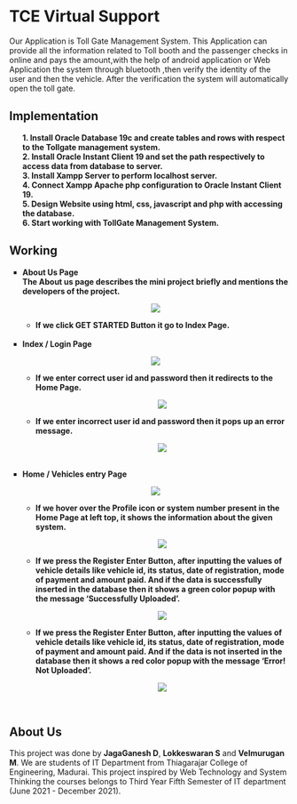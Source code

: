 # TCE Virtual Support
Our Application is Toll Gate Management System. This Application can provide all the information related to Toll booth and the passenger checks in online and pays the amount,with the help of android application or Web Application the system through bluetooth ,then verify the identity of the user and then the vehicle. After the verification the system will automatically open the toll gate.

## Implementation
<ul>
  <b>1. Install Oracle Database 19c and create tables and rows with respect to the Tollgate management system.</b></br>
  <b>2. Install Oracle Instant Client 19 and set the path respectively to access data from database to server.</b></br>
  <b>3. Install Xampp Server to perform localhost server.</b></br>
  <b>4. Connect Xampp Apache php configuration to Oracle Instant Client 19.</b></br>
  <b>5. Design Website using html, css, javascript and php with accessing the database.</b></br>
  <b>6. Start working with TollGate Management System.</b>
</ul>

## Working
<b>
<ul type="square">
  <li>About Us Page</li>
    The About us page describes the mini project briefly and mentions the developers of the project.
    <p align="center"><img src="Photos/Working_Photos/1.png"></p>
    <ul type="circle">
      <li>If we click GET STARTED Button it go to Index Page.</li>
    </ul>
    </br>
  <li>Index / Login Page</li>
    <p align="center"><img src="Photos/Working_Photos/2.png"></p>
    <ul type="circle">
      <li>If we enter correct user id and password then it redirects to the Home Page.</li>
        <p align="center"><img src="Photos/Working_Photos/3.png"></p>
      <li>If we enter incorrect user id and password then it pops up an error message.</li>
        <p align="center"><img src="Photos/Working_Photos/4.png"></p>
    </ul>
    </br>
  <li>Home / Vehicles entry Page</li>
    <p align="center"><img src="Photos/Working_Photos/5.png"></p>
    <ul type="circle">
      <li>If we hover over the Profile icon or system number present in the Home Page at left top, it shows the information about the given system.</li>
        <p align="center"><img src="Photos/Working_Photos/6.png"></p>
      <li>If we press the Register Enter Button, after inputting the values of vehicle details like vehicle id, its status, date of registration, mode of payment and amount paid. And if the data is successfully inserted in the database then it shows a green color popup with the message ‘Successfully Uploaded’.</li>
        <p align="center"><img src="Photos/Working_Photos/7.png"></p>
      <li>If we press the Register Enter Button, after inputting the values of vehicle details like vehicle id, its status, date of registration, mode of payment and amount paid. And if the data is not inserted in the database then it shows a red color popup with the message ‘Error! Not Uploaded’.</li>
        <p align="center"><img src="Photos/Working_Photos/8.png"></p>
    </ul>
</ul>
</b>
</br>

## About Us
This project was done by <b>JagaGanesh D</b>, <b>Lokkeswaran S</b> and <b>Velmurugan M</b>. We are students of IT Department from Thiagarajar College of Engineering, Madurai. This project inspired by Web Technology and System Thinking the courses belongs to Third Year Fifth Semester of IT department (June 2021 - December 2021).
